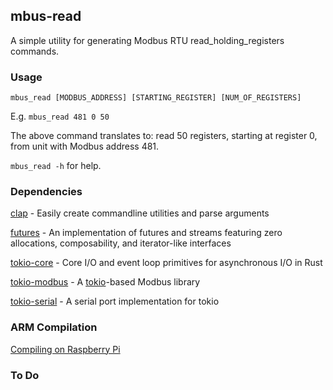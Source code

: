 ## mbus-read

A simple utility for generating Modbus RTU read_holding_registers commands.

### Usage

`mbus_read [MODBUS_ADDRESS] [STARTING_REGISTER] [NUM_OF_REGISTERS]`

E.g. `mbus_read 481 0 50`

The above command translates to: read 50 registers, starting at register 0, from unit with Modbus address 481.

`mbus_read -h` for help.

### Dependencies

[clap](https://crates.io/crates/clap) - Easily create commandline utilities and parse arguments

[futures](https://crates.io/crates/futures) - An implementation of futures and streams featuring zero allocations, composability, and iterator-like interfaces

[tokio-core](https://crates.io/crates/tokio-core) - Core I/O and event loop primitives for asynchronous I/O in Rust

[tokio-modbus](https://crates.io/crates/tokio-modbus) - A [tokio](https://tokio.rs/)-based Modbus library

[tokio-serial](https://crates.io/crates/tokio-serial) - A serial port implementation for tokio

### ARM Compilation

[Compiling on Raspberry Pi](https://stackoverflow.com/questions/29917513/how-can-i-compile-rust-code-to-run-on-a-raspberry-pi-2)

### To Do
